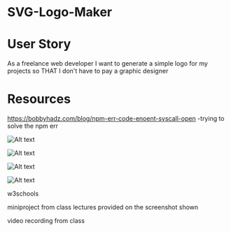 # SVG-Logo-Maker

# User Story

As a freelance web developer
I want to generate a simple logo for my projects
so THAT I don't have to pay a graphic designer

# Resources

https://bobbyhadz.com/blog/npm-err-code-enoent-syscall-open -trying to solve the npm err

![Alt text](<Screenshot 2023-12-02 at 11.42.30 PM.png>)

![Alt text](<Screenshot 2023-12-02 at 11.44.25 PM.png>)

![Alt text](<Screenshot 2023-12-02 at 11.44.58 PM.png>)

![Alt text](<Screenshot 2023-12-02 at 11.47.23 PM.png>)

w3schools

miniproject from class lectures provided on the screenshot shown

video recording from class
